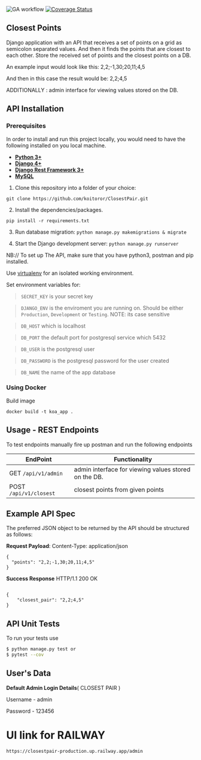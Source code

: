 ![GA workflow](https://github.com/koitoror/ClosestPair/actions/workflows/django-test-action.yml/badge.svg)
[![Coverage Status](https://coveralls.io/repos/github/koitoror/ClosestPair/badge.svg?branch=dev)](https://coveralls.io/github/koitoror/ClosestPair?branch=dev)

## Closest Points
Django application with an API that receives a set of points on a grid as semicolon separated values. And then it finds the points that are closest to each other. Store the received set of points and the closest points on a DB.


An example input would look like this:
2,2;-1,30;20,11;4,5

And then in this case the result would be:
2,2;4,5


ADDITIONALLY : admin interface for viewing values stored on the DB.


## API Installation

### Prerequisites

In order to install and run this project locally, you would need to have the following installed on you local machine.

* [**Python 3+**](https://www.python.org/downloads/release/python-368/)
* [**Django 4+**](https://www.djangoproject.com/download/) 
* [**Django Rest Framework 3+**](https://www.django-rest-framework.org/) 
* [**MySQL**](https://www.mysql.com/downloads/)



1. Clone this repository into a folder of your choice:
```
git clone https://github.com/koitoror/ClosestPair.git
```

2. Install the dependencies/packages.
```
pip install -r requirements.txt
```

3. Run database migration:
```python manage.py makemigrations & migrate ```

4. Start the Django development server:
```python manage.py runserver```

NB:// To set up The API, make sure that you have python3, postman and pip installed.

Use [virtualenv](http://www.pythonforbeginners.com/basics/how-to-use-python-virtualenv) for an isolated working environment.

Set environment variables for:
> `SECRET_KEY` is your secret key

> `DJANGO_ENV` is the enviroment you are running on. Should be either `Production`, `Development` or `Testing`. NOTE: its case sensitive

> `DB_HOST` which is localhost

> `DB_PORT`  the default port for postgresql service which 5432

> `DB_USER` is the postgresql user

> `DB_PASSWORD` is the postgresql password for the user created

> `DB_NAME` the name of the app database

### Using Docker 
Build image

`docker build -t koa_app .` 



## Usage - REST Endpoints
To test endpoints manually fire up postman and run the following endpoints

**EndPoint** | **Functionality**
--- | ---
GET  `/api/v1/admin` | admin interface for viewing values stored on the DB.
POST  `/api/v1/closest` | closest points from given points

## Example  API Spec
The preferred JSON object to be returned by the API should be structured as follows:

**Request Payload**: Content-Type: application/json

```source-json
{
  "points": "2,2;-1,30;20,11;4,5"
}
```

**Success Response**
HTTP/1.1 200 OK

```

{
    "closest_pair": "2,2;4,5"
}
```
  

## API Unit Tests

To run your tests use

```bash
$ python manage.py test or
$ pytest --cov
```


## User's Data
**Default Admin Login Details**( CLOSEST PAIR )

Username - admin

Password - 123456


# UI link for RAILWAY

```
https://closestpair-production.up.railway.app/admin
```
